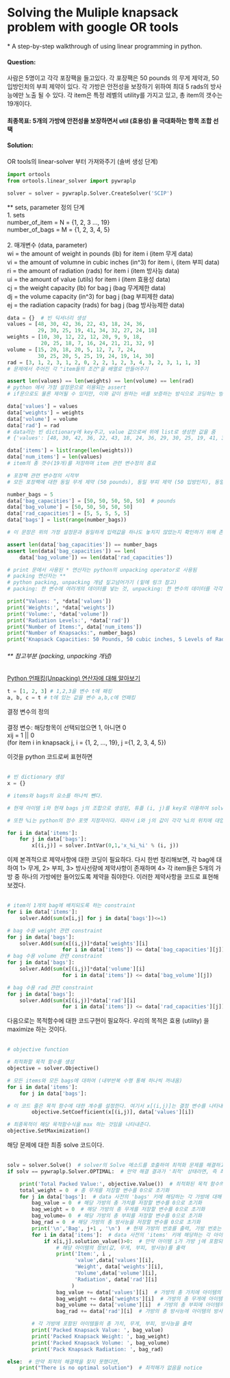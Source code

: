 # Solving the Muliple knapsack problem with google OR tools

<div>* A step-by-step walkthrough of using linear programming in python.</div>

#### Question:

사람은 5명이고 각각 포장팩을 들고있다. 각 포장팩은 50 pounds 의 무게 제약과, 50 입방인치의 부피 제약이 있다. 각 가방은 안전성을 보장하기 위하여 최대 5 rads의 방사능에만 노출 될 수 있다. 각 item은 특정 레벨의 utility를 가지고 있고, 총 item의 갯수는 19개이다.

#### 최종목표: 5개의 가방에 안전성을 보장하면서 util (효용성) 을 극대화하는 항목 조합 선택

#### Solution:

OR tools의 linear-solver 부터 가져와주기 (솔버 생성 단계)

```python
import ortools
from ortools.linear_solver import pywraplp

solver = solver = pywraplp.Solver.CreateSolver('SCIP')
```

\*\* sets, parameter 정의 단계
<br> 1. sets
<br> number_of_item = N = {1, 2, 3 ..., 19}
<br> number_of_bags = M = {1, 2, 3, 4, 5}
<br>
<br> 2. 매개변수 (data, parameter)
<br> wi = the amount of weight in pounds (lb) for item i (item 무게 data)
<br> vi = the amount of volumne in cubic inches (in^3) for item i, (item 부피 data)
<br> ri = the amount of radiation (rads) for item i (item 방사능 data)
<br> ui = the amount of value (utils) for item i (item 효용성 data)
<br> cj = the weight capacity (lb) for bag j (bag 무게제한 data)
<br> dj = the volume capacity (in^3) for bag j (bag 부피제한 data)
<br> ej = the radiation capacity (rads) for bag j (bag 방사능제한 data)

```python
data = {}  # 빈 딕셔너리 생성
values = [48, 30, 42, 36, 22, 43, 18, 24, 36,
          29, 30, 25, 19, 41, 34, 32, 27, 24, 18]
weights = [10, 30, 12, 22, 12, 20, 9, 9, 18,
           20, 25, 18, 7, 16, 24, 21, 21, 32, 9]
volume = [15, 20, 18, 20, 5, 12, 7, 7, 24,
          30, 25, 20, 5, 25, 19, 24, 19, 14, 30]
rad = [3, 1, 2, 3, 1, 2, 0, 2, 2, 1, 2, 3, 4, 3, 2, 3, 1, 1, 3]
# 문제에서 주어진 각 "item들의 조건"을 배열로 만들어주기

assert len(values) == len(weights) == len(volume) == len(rad)
# python 에서 가정 설정문으로 이용되는 assert
# if문으로도 물론 제어될 수 있지만, 이와 같이 원하는 바를 보증하는 방식으로 코딩하는 방어적 프로그래밍의 방법도 있음을 참고

data['values'] = values
data['weights'] = weights
data['volume'] = volume
data['rad'] = rad
# data라는 빈 dictionary에 key주고, value 값으로써 위에 list로 생성한 값을 줌
# {'values': [48, 30, 42, 36, 22, 43, 18, 24, 36, 29, 30, 25, 19, 41, 34, 32, 27, 24, 18]} 이러한 구조등으로 이뤄지게 됨

data['items'] = list(range(len(weights)))
data['num_items'] = len(values)
# item의 총 갯수(19개)를 저장하며 item 관련 변수정의 종료

# 포장팩 관련 변수정의 시작부
# 모든 포장팩에 대한 동일 무게 제약 (50 pounds), 동일 부피 제약 (50 입방인치), 동일 방사능 제약 (5 rads)

number_bags = 5
data['bag_capacities'] = [50, 50, 50, 50, 50]  # pounds
data['bag_volume'] = [50, 50, 50, 50, 50]
data['rad_capacities'] = [5, 5, 5, 5, 5]
data['bags'] = list(range(number_bags))

# 이 문장은 위의 가정 설정문과 동일하게 입력값을 하나도 놓치지 않았는지 확인하기 위해 존재 (만약에 assert 뒤의 내용이 false면 AssertionError 예외를 발생시키고 코드 실행을 바로 종료한다.)

assert len(data['bag_capacities']) == number_bags
assert len(data['bag_capacities']) == len(
    data['bag_volume']) == len(data['rad_capacities'])

# print 문에서 사용된 * 연산자는 python의 unpacking operator로 사용됨
# packing 연산자는 **
# python packing, unpacking 개념 짚고넘어가기 (밑에 링크 참고)
# packing: 한 변수에 여러개의 데이터를 넣는 것, unpacking: 한 변수의 데이터를 각각의 변수로 반환

print("Values: ", *data['values'])
print('Weights:', *data['weights'])
print('Volume:', *data['volume'])
print('Radiation Levels:', *data['rad'])
print("Number of Items:", data['num_items'])
print("Number of Knapsacks:", number_bags)
print('Knapsack Capacities: 50 Pounds, 50 cubic inches, 5 Levels of Radiation')
```

###### \*\* 참고부분 (packing, unpacking 개념)

[Python 언패킹(Unpacking) 연산자에 대해 알아보기](https://velog.io/@yunhlim/Python-%EC%96%B8%ED%8C%A8%ED%82%B9Unpacking-%EC%97%B0%EC%82%B0%EC%9E%90 'Python 언패킹에 대한 설명')

```python
t = [1, 2, 3] # 1,2,3을 변수 t에 패킹
a, b, c = t # t에 있는 값을 변수 a,b,c에 언패킹
```

결정 변수의 정의
<br><br> 결정 변수: 해당항목이 선택되었으면 1, 아니면 0
<br> xij = 1 || 0
<br>(for item i in knapsack j, i = {1, 2, ..., 19}, j ={1, 2, 3, 4, 5})

<div>이것을 python 코드로써 표현하면</div><br>

```python
# 빈 dictionary 생성
x = {}

# items와 bags의 요소를 하나씩 뺀다.

# 현재 아이템 i와 현재 bags j의 조합으로 생성된, 튜플 (i, j)를 key로 이용하여 solver.IntVar (솔버 인스턴스) 함수를 호출한다. Intvar 함수의 첫번째 인자 0은 변수의 최소값, 두번째 인자 1은 최대값을 나타낸다. 따라서 이 변수는 0과 1의 값을 가질 수 있으며 이 조건을 통해 해당 결정변수가 이진변수임을 나타내준다.

# 또한 %i는 python의 정수 포맷 지정자이다. 따라서 i와 j의 값이 각각 %i의 위치에 대입된다.

for i in data['items']:
    for j in data['bags']:
        x[(i,j)] = solver.IntVar(0,1,'x_%i_%i' % (i, j))
```

<div>이제 본격적으로 제약사항에 대한 코딩이 필요하다. 다시 한번 정리해보면, 각 bag에 대하여 1> 무게, 2> 부피, 3> 방사선량에 제약사항이 존재하며 4> 각 item들은 5개의 가방 중 하나의 가방에만 들어있도록 제약을 줘야한다. 이러한 제약사항을 코드로 표현해보겠다.</div>
<br>

```python
# item이 1개의 bag에 배치되도록 하는 constraint
for i in data['items']:
    solver.Add(sum(x[i,j] for j in data['bags'])<=1)

# bag 수용 weight 관련 constraint
for j in data['bags']:
    solver.Add(sum(x[(i,j)]*data['weights'][i]
                  for i in data['items']) <= data['bag_capacities'][j])
# bag 수용 volume 관련 constraint
for j in data['bags']:
    solver.Add(sum(x[(i,j)]*data['volume'][i]
                  for i in data['items']) <= data['bag_volume'][j])

# bag 수용 rad 관련 constraint
for j in data['bags']:
    solver.Add(sum(x[(i,j)]*data['rad'][i]
                  for i in data['items']) <= data['rad_capacities'][j])
```

<div>다음으로는 목적함수에 대한 코드구현이 필요하다. 우리의 목적은 효용 (utility) 을 maximize 하는 것이다. </div>
<br>

```python
# objective function

# 최적화할 목적 함수를 생성
objective = solver.Objective()

# 모든 items와 모든 bags에 대하여 (내부반복 수행 통해 하나씩 꺼내옴)
for i in data['items']:
    for j in data['bags']:

# 이 코드 줄은 목적 함수에 대한 계수를 설정한다. 여기서 x[(i,j)]는 결정 변수를 나타내며, 각 변수는 특정 아이템 i가 특정 가방 j에 할당되는지 여부를 나타낸다. data['values'][i]는 아이템 i의 값(또는 중요도)을 나타내며, 이 값은 목적 함수의 해당 변수의 "계수"로 설정된다.
        objective.SetCoefficient(x[(i,j)], data['values'][i])

# 최종목적이 해당 목적함수식을 max 하는 것임을 나타내준다.
objective.SetMaximization()
```

<div> 해당 문제에 대한 최종 solve 코드이다.</div>
<br>

```python
solv = solver.Solve()  # solver의 Solve 메소드를 호출하여 최적화 문제를 해결하고 결과를 solv 변수에 저장
if solv == pywraplp.Solver.OPTIMAL:  # 만약 해결 결과가 '최적' 상태라면, 즉 최적해를 찾았다면, 다음 코드 블록을 실행

    print('Total Packed Value:', objective.Value())  # 최적화된 목적 함수의 값(총 포장된 가치)을 출력
    total_weight = 0  # 총 무게를 저장할 변수를 0으로 초기화
    for j in data['bags']:  # data 사전의 'bags' 키에 해당하는 각 가방에 대해 반복
        bag_value = 0  # 해당 가방의 총 가치를 저장할 변수를 0으로 초기화
        bag_weight = 0  # 해당 가방의 총 무게를 저장할 변수를 0으로 초기화
        bag_volume= 0  # 해당 가방의 총 부피를 저장할 변수를 0으로 초기화
        bag_rad = 0  # 해당 가방의 총 방사능을 저장할 변수를 0으로 초기화
        print('\n','Bag', j+1 , '\n')  # 현재 가방의 번호를 출력, 가방 번호는 1부터 시작
        for i in data['items']:  # data 사전의 'items' 키에 해당하는 각 아이템에 대해 반복
            if x[i,j].solution_value()>0:  # 만약 아이템 i가 가방 j에 포함되었다면 (해당 변수의 해결 값이 0보다 크다면),
                # 해당 아이템의 정보(값, 무게, 부피, 방사능)를 출력
                print('Item:', i ,
                      'value',data['values'][i],
                      'Weight', data['weights'][i],
                      'Volume',data['volume'][i],
                      'Radiation', data['rad'][i]
                     )
                bag_value += data['values'][i]  # 가방의 총 가치에 아이템의 가치를 더해줌
                bag_weight += data['weights'][i]  # 가방의 총 무게에 아이템의 무게를 더해줌
                bag_volume += data['volume'][i]  # 가방의 총 부피에 아이템의 부피를 더해줌
                bag_rad += data['rad'][i]  # 가방의 총 방사능에 아이템의 방사능을 더해줌

        # 각 가방에 포함된 아이템들의 총 가치, 무게, 부피, 방사능을 출력
        print('Packed Knapsack Value: ', bag_value)
        print('Packed Knapsack Weight: ', bag_weight)
        print('Packed Knapsack Volume: ', bag_volume)
        print('Pack Knapsack Radiation: ', bag_rad)

else:  # 만약 최적의 해결책을 찾지 못했다면,
    print("There is no optimal solution")  # 최적해가 없음을 notice

```

